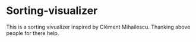 # Sorting-visualizer
This is a sorting vivualizer inspired by Clément Mihailescu.
Thanking above people for there help.
